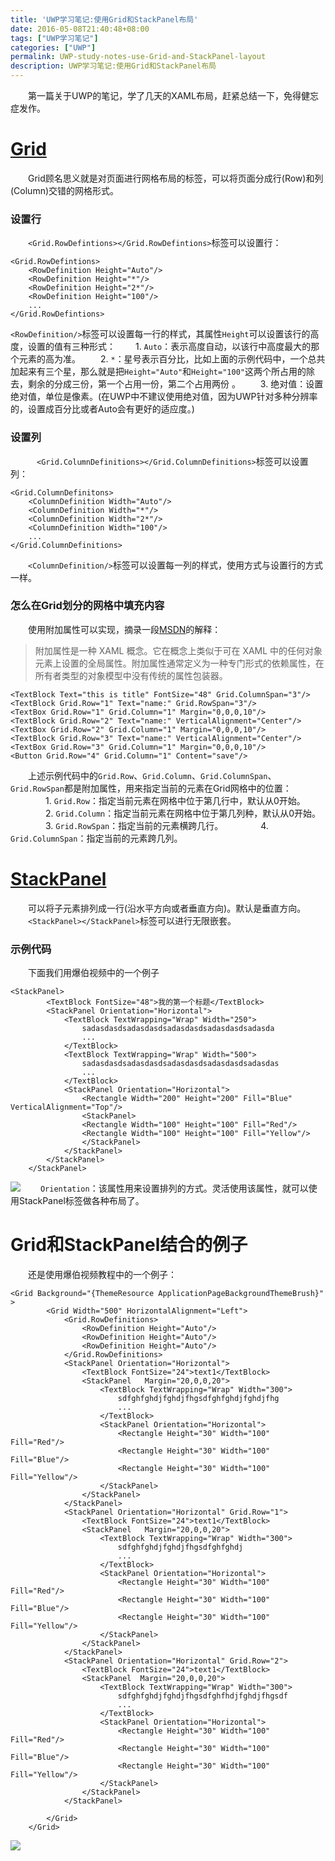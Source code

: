 ```yaml
---
title: 'UWP学习笔记:使用Grid和StackPanel布局'
date: 2016-05-08T21:40:48+08:00
tags: ["UWP学习笔记"]
categories: ["UWP"]
permalink: UWP-study-notes-use-Grid-and-StackPanel-layout
description: UWP学习笔记:使用Grid和StackPanel布局
---
```

　　第一篇关于UWP的笔记，学了几天的XAML布局，赶紧总结一下，免得健忘症发作。

# [Grid](https://msdn.microsoft.com/zh-cn/library/windows/apps/windows.ui.xaml.controls.grid.aspx)
　　Grid顾名思义就是对页面进行网格布局的标签，可以将页面分成行(Row)和列(Column)交错的网格形式。
### 设置行
　　`<Grid.RowDefintions></Grid.RowDefintions>`标签可以设置行：
```
<Grid.RowDefintions>
    <RowDefinition Height="Auto"/>
    <RowDefinition Height="*"/>
    <RowDefinition Height="2*"/>
    <RowDefinition Height="100"/>
    ...
</Grid.RowDefintions>
```
<!--more-->
   `<RowDefinition/>`标签可以设置每一行的样式，其属性`Height`可以设置该行的高度，设置的值有三种形式：
   　　1. `Auto`：表示高度自动，以该行中高度最大的那个元素的高为准。
   　　2. `*`：星号表示百分比，比如上面的示例代码中，一个总共加起来有三个星，那么就是把`Height="Auto"`和`Height="100"`这两个所占用的除去，剩余的分成三份，第一个占用一份，第二个占用两份 。
   　　3. 绝对值：设置绝对值，单位是像素。(在UWP中不建议使用绝对值，因为UWP针对多种分辨率的，设置成百分比或者Auto会有更好的适应度。)

### 设置列
　　　`<Grid.ColumnDefinitions></Grid.ColumnDefinitions>`标签可以设置列：
```
<Grid.ColumnDefinitons>
    <ColumnDefinition Width="Auto"/>
    <ColumnDefinition Width="*"/>
    <ColumnDefinition Width="2*"/>
    <ColumnDefinition Width="100"/>
    ...
</Grid.ColumnDefinitions>
```
　　`<ColumnDefinition/>`标签可以设置每一列的样式，使用方式与设置行的方式一样。

### 怎么在Grid划分的网格中填充内容
　　使用附加属性可以实现，摘录一段[MSDN](https://msdn.microsoft.com/zh-cn/library/windows/apps/mt185579.aspx)的解释：
> 附加属性是一种 XAML 概念。它在概念上类似于可在 XAML 中的任何对象元素上设置的全局属性。附加属性通常定义为一种专门形式的依赖属性，在所有者类型的对象模型中没有传统的属性包装器。

```
<TextBlock Text="this is title" FontSize="48" Grid.ColumnSpan="3"/>
<TextBlock Grid.Row="1" Text="name:" Grid.RowSpan="3"/>
<TextBox Grid.Row="1" Grid.Column="1" Margin="0,0,0,10"/>
<TextBlock Grid.Row="2" Text="name:" VerticalAlignment="Center"/>
<TextBox Grid.Row="2" Grid.Column="1" Margin="0,0,0,10"/>
<TextBlock Grid.Row="3" Text="name:" VerticalAlignment="Center"/>
<TextBox Grid.Row="3" Grid.Column="1" Margin="0,0,0,10"/>
<Button Grid.Row="4" Grid.Column="1" Content="save"/>
```
　　上述示例代码中的`Grid.Row`、`Grid.Column`、`Grid.ColumnSpan`、`Grid.RowSpan`都是附加属性，用来指定当前的元素在Grid网格中的位置：
　　　　1. `Grid.Row`：指定当前元素在网格中位于第几行中，默认从0开始。
　　　　2. `Grid.Column`：指定当前元素在网格中位于第几列种，默认从0开始。
　　　　3. `Grid.RowSpan`：指定当前的元素横跨几行。
　　　　4. `Grid.ColumnSpan`：指定当前的元素跨几列。


# [StackPanel](https://msdn.microsoft.com/zh-cn/library/windows/apps/windows.ui.xaml.controls.stackpanel.aspx)
　　可以将子元素排列成一行(沿水平方向或者垂直方向)。默认是垂直方向。
　　`<StackPanel></StackPanel>`标签可以进行无限嵌套。
### 示例代码
　　下面我们用爆伯视频中的一个例子

```
<StackPanel>
        <TextBlock FontSize="48">我的第一个标题</TextBlock>
        <StackPanel Orientation="Horizontal">
            <TextBlock TextWrapping="Wrap" Width="250">
                sadasdasdsadasdasdsadasdasdsadasdasdsadasda 
                ...
            </TextBlock>
            <TextBlock TextWrapping="Wrap" Width="500">
                sadasdasdsadasdasdsadasdasdsadasdasdsadasdas
                ...
            </TextBlock>
            <StackPanel Orientation="Horizontal">
                <Rectangle Width="200" Height="200" Fill="Blue" VerticalAlignment="Top"/>
                <StackPanel>
                <Rectangle Width="100" Height="100" Fill="Red"/>
                <Rectangle Width="100" Height="100" Fill="Yellow"/>
                </StackPanel>
            </StackPanel>
        </StackPanel>
    </StackPanel>
```
![](http://ww3.sinaimg.cn/mw690/c55a7aeegw1f3offhfeikj20vz0gg3zn.jpg)
　　`Orientation`：该属性用来设置排列的方式。灵活使用该属性，就可以使用StackPanel标签做各种布局了。

# Grid和StackPanel结合的例子
　　还是使用爆伯视频教程中的一个例子：
```
<Grid Background="{ThemeResource ApplicationPageBackgroundThemeBrush}" >
        <Grid Width="500" HorizontalAlignment="Left">
            <Grid.RowDefinitions>
                <RowDefinition Height="Auto"/>
                <RowDefinition Height="Auto"/>
                <RowDefinition Height="Auto"/>
            </Grid.RowDefinitions>
            <StackPanel Orientation="Horizontal">
                <TextBlock FontSize="24">text1</TextBlock>
                <StackPanel   Margin="20,0,0,20">
                    <TextBlock TextWrapping="Wrap" Width="300">
                        sdfghfghdjfghdjfhgsdfghfghdjfghdjfhg
                        ...
                    </TextBlock>
                    <StackPanel Orientation="Horizontal">
                        <Rectangle Height="30" Width="100" Fill="Red"/>
                        <Rectangle Height="30" Width="100" Fill="Blue"/>
                        <Rectangle Height="30" Width="100" Fill="Yellow"/>
                    </StackPanel>
                </StackPanel>
            </StackPanel>
            <StackPanel Orientation="Horizontal" Grid.Row="1">
                <TextBlock FontSize="24">text1</TextBlock>
                <StackPanel   Margin="20,0,0,20">
                    <TextBlock TextWrapping="Wrap" Width="300">
                        sdfghfghdjfghdjfhgsdfghfghdj
                        ...
                    </TextBlock>
                    <StackPanel Orientation="Horizontal">
                        <Rectangle Height="30" Width="100" Fill="Red"/>
                        <Rectangle Height="30" Width="100" Fill="Blue"/>
                        <Rectangle Height="30" Width="100" Fill="Yellow"/>
                    </StackPanel>
                </StackPanel>
            </StackPanel>
            <StackPanel Orientation="Horizontal" Grid.Row="2">
                <TextBlock FontSize="24">text1</TextBlock>
                <StackPanel  Margin="20,0,0,20">
                    <TextBlock TextWrapping="Wrap" Width="300">
                        sdfghfghdjfghdjfhgsdfghfhdjfghdjfhgsdf
                        ...
                    </TextBlock>
                    <StackPanel Orientation="Horizontal">
                        <Rectangle Height="30" Width="100" Fill="Red"/>
                        <Rectangle Height="30" Width="100" Fill="Blue"/>
                        <Rectangle Height="30" Width="100" Fill="Yellow"/>
                    </StackPanel>
                </StackPanel>
            </StackPanel>
            
        </Grid>
    </Grid>
```
![](http://ww3.sinaimg.cn/mw690/c55a7aeegw1f3oflfhtatj20u00qudhx.jpg)

